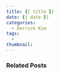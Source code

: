 ```yaml
---
title: {{ title }}
date: {{ date }}
categories:
  - Derrick Kim
tags:
  -
thumbnail:
---
```


### Related Posts
